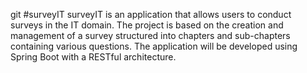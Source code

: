 git #surveyIT
surveyIT is an application that allows users to conduct surveys in the IT domain. The project is based on the creation and management of a survey structured into chapters and sub-chapters containing various questions. The application will be developed using Spring Boot with a RESTful architecture.
